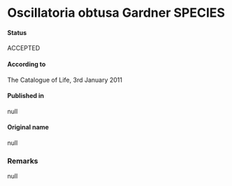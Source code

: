 # Oscillatoria obtusa Gardner SPECIES

#### Status
ACCEPTED

#### According to
The Catalogue of Life, 3rd January 2011

#### Published in
null

#### Original name
null

### Remarks
null